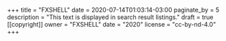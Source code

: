 +++
title = "FXSHELL"
date = 2020-07-14T01:03:14-03:00
paginate_by = 5
description = "This text is displayed in search result listings."
draft = true
[[copyright]]
  owner = "FXSHELL"
  date = "2020"
  license = "cc-by-nd-4.0"
+++
